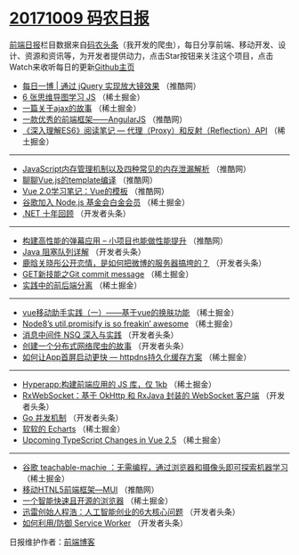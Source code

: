# [20171009 码农日报](http://hao.caibaojian.com/date/2017/10/09)

[前端日报](http://caibaojian.com/c/news)栏目数据来自[码农头条](http://hao.caibaojian.com/)（我开发的爬虫），每日分享前端、移动开发、设计、资源和资讯等，为开发者提供动力，点击Star按钮来关注这个项目，点击Watch来收听每日的更新[Github主页](https://github.com/kujian/frontendDaily)
* [每日一博 | 通过 jQuery 实现放大镜效果](http://hao.caibaojian.com/53323.html) （推酷网）
* [6 张思维导图学习 JS](http://hao.caibaojian.com/53344.html) （稀土掘金）
* [一篇关于ajax的故事](http://hao.caibaojian.com/53346.html) （稀土掘金）
* [一款优秀的前端框架——AngularJS](http://hao.caibaojian.com/53318.html) （推酷网）
* [《深入理解ES6》阅读笔记 &#8212; 代理（Proxy）和反射（Reflection）API](http://hao.caibaojian.com/53350.html) （稀土掘金）

***
* [JavaScript内存管理机制以及四种常见的内存泄漏解析](http://hao.caibaojian.com/53322.html) （推酷网）
* [聊聊Vue.js的template编译](http://hao.caibaojian.com/53317.html) （推酷网）
* [Vue 2.0学习笔记：Vue的模板](http://hao.caibaojian.com/53319.html) （推酷网）
* [谷歌加入 Node.js 基金会白金会员](http://hao.caibaojian.com/53333.html) （稀土掘金）
* [.NET 十年回顾](http://hao.caibaojian.com/53374.html) （开发者头条）

***
* [构建高性能的弹幕应用 &#8211; 小项目也能做性能提升](http://hao.caibaojian.com/53316.html) （推酷网）
* [Java 阻塞队列详解](http://hao.caibaojian.com/53377.html) （开发者头条）
* [鹿晗关晓彤公开恋情，是如何把微博的服务器搞垮的？](http://hao.caibaojian.com/53381.html) （开发者头条）
* [GET新技能之Git commit message](http://hao.caibaojian.com/53343.html) （稀土掘金）
* [实践中的前后端分离](http://hao.caibaojian.com/53345.html) （稀土掘金）

***
* [vue移动助手实践（一）——基于vue的换肤功能](http://hao.caibaojian.com/53337.html) （稀土掘金）
* [Node8’s util.promisify is so freakin’ awesome](http://hao.caibaojian.com/53339.html) （稀土掘金）
* [消息中间件 NSQ 深入与实践](http://hao.caibaojian.com/53382.html) （开发者头条）
* [创建一个分布式网络爬虫的故事](http://hao.caibaojian.com/53373.html) （开发者头条）
* [如何让App首屏启动更快 &#8212; httpdns持久化缓存方案](http://hao.caibaojian.com/53331.html) （稀土掘金）

***
* [Hyperapp:构建前端应用的 JS 库，仅 1kb](http://hao.caibaojian.com/53332.html) （稀土掘金）
* [RxWebSocket：基于 OkHttp 和 RxJava 封装的 WebSocket 客户端](http://hao.caibaojian.com/53385.html) （开发者头条）
* [Go 并发机制](http://hao.caibaojian.com/53375.html) （开发者头条）
* [软软的 Echarts](http://hao.caibaojian.com/53334.html) （稀土掘金）
* [Upcoming TypeScript Changes in Vue 2.5](http://hao.caibaojian.com/53348.html) （稀土掘金）

***
* [谷歌 teachable-machie ：无需编程，通过浏览器和摄像头即可探索机器学习](http://hao.caibaojian.com/53338.html) （稀土掘金）
* [移动HTNL5前端框架—MUI](http://hao.caibaojian.com/53321.html) （推酷网）
* [一个智能快速且开源的浏览器](http://hao.caibaojian.com/53340.html) （稀土掘金）
* [迅雷创始人程浩：人工智能创业的6大核心问题](http://hao.caibaojian.com/53372.html) （开发者头条）
* [如何利用/防御 Service Worker](http://hao.caibaojian.com/53383.html) （开发者头条）

日报维护作者：[前端博客](http://caibaojian.com/) 